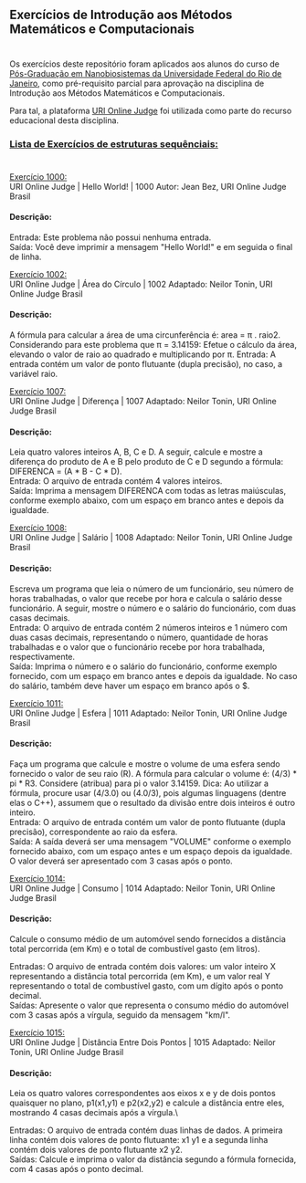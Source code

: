## Exercícios de Introdução aos Métodos Matemáticos e Computacionais
#
Os exercícios deste repositório foram aplicados aos alunos do curso de [Pós-Graduação em Nanobiosistemas da Universidade Federal do Rio de Janeiro](http://nanobio.caxias.ufrj.br/), como pré-requisito parcial para aprovação na disciplina de Introdução aos Métodos Matemáticos e Computacionais.

Para tal, a plataforma [URI Online Judge](https://www.urionlinejudge.com.br) foi utilizada como parte do recurso educacional desta disciplina. 

### [Lista de Exercícios de estruturas sequênciais:](/IMMC/tree/master/estrut_Sequen)
#
[Exercício 1000:](/IMMC/tree/master/estrut_Sequen/hello_world.py)\
URI Online Judge | Hello World! | 1000
Autor: Jean Bez, URI Online Judge Brasil

#### Descrição:
Entrada: Este problema não possui nenhuma entrada.\
Saída: Você deve imprimir a mensagem "Hello World!" e em seguida o final de linha.

[Exercício 1002:](/IMMC/tree/master/estrut_Sequen/area_circulo.py)\
URI Online Judge | Área do Círculo | 1002
Adaptado: Neilor Tonin, URI Online Judge Brasil

#### Descrição:
A fórmula para calcular a área de uma circunferência é: area = π . raio2. Considerando para este problema que π = 3.14159: Efetue o cálculo da área, elevando o valor de raio ao quadrado e multiplicando por π.
Entrada: A entrada contém um valor de ponto flutuante (dupla precisão), no caso, a variável raio.

[Exercício 1007:](/IMMC/tree/master/estrut_Sequen/diferenca.py)\
URI Online Judge | Diferença | 1007
Adaptado: Neilor Tonin, URI Online Judge Brasil

#### Descrição:
Leia quatro valores inteiros A, B, C e D. A seguir, calcule e mostre a diferença do produto de A e B pelo produto de C e D segundo a fórmula: DIFERENCA = (A * B - C * D).\
Entrada: O arquivo de entrada contém 4 valores inteiros.\
Saída: Imprima a mensagem DIFERENCA com todas as letras maiúsculas, conforme exemplo abaixo, com um espaço em branco antes e depois da igualdade.

[Exercício 1008:](/IMMC/tree/master/estrut_Sequen/salario.py)\
URI Online Judge | Salário | 1008
Adaptado: Neilor Tonin, URI Online Judge Brasil

#### Descrição:
Escreva um programa que leia o número de um funcionário, seu número de horas trabalhadas, o valor que recebe por hora e calcula o salário desse funcionário. A seguir, mostre o número e o salário do funcionário, com duas casas decimais.\
Entrada: O arquivo de entrada contém 2 números inteiros e 1 número com duas casas decimais, representando o número, quantidade de horas trabalhadas e o valor que o funcionário recebe por hora trabalhada, respectivamente.\
Saída: Imprima o número e o salário do funcionário, conforme exemplo fornecido, com um espaço em branco antes e depois da igualdade. No caso do salário, também deve haver um espaço em branco após o $.

[Exercício 1011:](/IMMC/tree/master/estrut_Sequen/esfera.py)\
URI Online Judge | Esfera | 1011
Adaptado: Neilor Tonin, URI Online Judge Brasil

#### Descrição:
Faça um programa que calcule e mostre o volume de uma esfera sendo fornecido o valor de seu raio (R). A fórmula para calcular o volume é: (4/3) * pi * R3. Considere (atribua) para pi o valor 3.14159. Dica: Ao utilizar a fórmula, procure usar (4/3.0) ou (4.0/3), pois algumas linguagens (dentre elas o C++), assumem que o resultado da divisão entre dois inteiros é outro inteiro.\
Entrada: O arquivo de entrada contém um valor de ponto flutuante (dupla precisão), correspondente ao raio da esfera.\
Saída: A saída deverá ser uma mensagem "VOLUME" conforme o exemplo fornecido abaixo, com um espaço antes e um espaço depois da igualdade. O valor deverá ser apresentado com 3 casas após o ponto.

[Exercício 1014:](/IMMC/tree/master/estrut_Sequen/consumo.py)\
URI Online Judge | Consumo | 1014
Adaptado: Neilor Tonin, URI Online Judge Brasil

#### Descrição:
Calcule o consumo médio de um automóvel sendo fornecidos a distância total percorrida (em Km) e o total de combustível gasto (em litros).

Entradas: O arquivo de entrada contém dois valores: um valor inteiro X representando a distância total percorrida (em Km), e um valor real Y representando o total de combustível gasto, com um dígito após o ponto decimal.\
Saídas: Apresente o valor que representa o consumo médio do automóvel com 3 casas após a vírgula, seguido da mensagem "km/l".

[Exercício 1015:](/IMMC/tree/master/estrut_Sequen/distancia_pontos.py)\
URI Online Judge | Distância Entre Dois Pontos | 1015
Adaptado: Neilor Tonin, URI Online Judge Brasil

#### Descrição:
Leia os quatro valores correspondentes aos eixos x e y de dois pontos quaisquer no plano, p1(x1,y1) e p2(x2,y2) e calcule a distância entre eles, mostrando 4 casas decimais após a vírgula.\

Entradas: O arquivo de entrada contém duas linhas de dados. A primeira linha contém dois valores de ponto flutuante: x1 y1 e a segunda linha contém dois valores de ponto flutuante x2 y2.\
Saídas: Calcule e imprima o valor da distância segundo a fórmula fornecida, com 4 casas após o ponto decimal.
